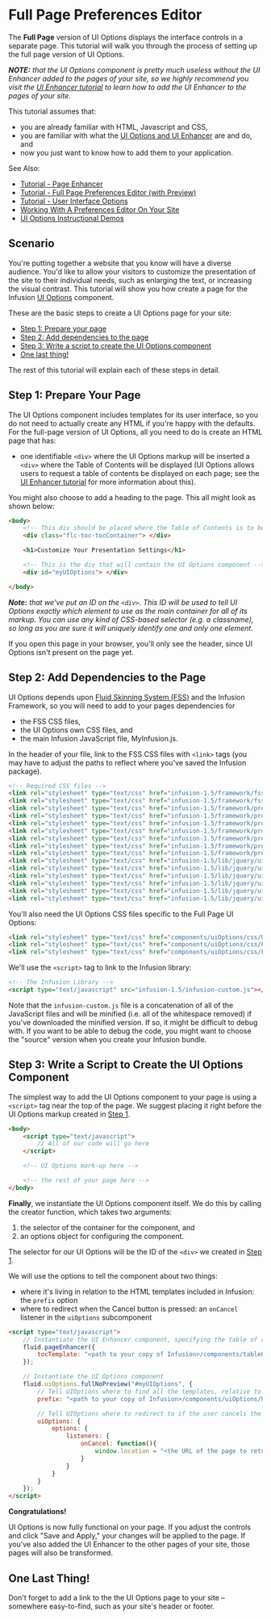 # Full Page Preferences Editor #

The **Full Page** version of UI Options displays the interface controls in a separate page. This tutorial will walk you through the process of setting up the full page version of UI Options.

_**NOTE:** that the UI Options component is pretty much useless without the UI Enhancer added to the pages of your site, so we highly recommend you visit the [UI Enhancer tutorial](../tutorial-pageEnhancer/PageEnhancer.md) to learn how to add the UI Enhancer to the pages of your site._

This tutorial assumes that:

* you are already familiar with HTML, Javascript and CSS,
* you are familiar with what the [UI Options and UI Enhancer](http://wiki.fluidproject.org/pages/viewpage.action?pageId=3907847) are and do, and
* now you just want to know how to add them to your application.

See Also:

* [Tutorial - Page Enhancer](../tutorial-pageEnhancer/PageEnhancer.md)
* [Tutorial - Full Page Preferences Editor (with Preview)](../tutorial-fullPagePreferencesEditorWithPreview/FullPagePreferencesEditorWithPreview.md)
* [Tutorial - User Interface Options](../tutorial-userInterfaceOptions/UserInterfaceOptions.md)
* [Working With A Preferences Editor On Your Site](../WorkingWithAPreferencesEditorOnYourSite.md)
* [UI Options Instructional Demos](http://build.fluidproject.org/infusion/instructionalDemos/framework/preferences/)

## Scenario ##

You're putting together a website that you know will have a diverse audience. You'd like to allow your visitors to customize the presentation of the site to their individual needs, such as enlarging the text, or increasing the visual contrast. This tutorial will show you how create a page for the Infusion [UI Options](http://wiki.fluidproject.org/pages/viewpage.action?pageId=3907847) component.

These are the basic steps to create a UI Options page for your site:

* [Step 1: Prepare your page](#step-1-prepare-your-page)
* [Step 2: Add dependencies to the page](#step-2-add-dependencies-to-the-page)
* [Step 3: Write a script to create the UI Options component](#step-3-write-a-script-to-create-the-ui-options-component)
* [One last thing!](#one-last-thing!)

The rest of this tutorial will explain each of these steps in detail.

## Step 1: Prepare Your Page ##

The UI Options component includes templates for its user interface, so you do not need to actually create any HTML if you're happy with the defaults. For the full-page version of UI Options, all you need to do is create an HTML page that has:

* one identifiable `<div>` where the UI Options markup will be inserted
    a `<div>` where the Table of Contents will be displayed (UI Options allows users to request a table of contents be displayed on each page; see the [UI Enhancer tutorial](../tutorial-pageEnhancer/PageEnhancer.md) for more information about this).

You might also choose to add a heading to the page. This all might look as shown below:

```html
<body>
    <!-- This div should be placed where the Table of Contents is to be displayed -->
    <div class="flc-toc-tocContainer"> </div>

    <h1>Customize Your Presentation Settings</h1>

    <!-- This is the div that will contain the UI Options component -->
    <div id="myUIOptions"> </div>

</body>
```

_**Note:** that we've put an ID on the `<div>`. This ID will be used to tell UI Options exactly which element to use as the main container for all of its markup. You can use any kind of CSS-based selector (e.g. a classname), so long as you are sure it will uniquely identify one and only one element._

If you open this page in your browser, you'll only see the header, since UI Options isn't present on the page yet.

## Step 2: Add Dependencies to the Page ##

UI Options depends upon [Fluid Skinning System (FSS)](http://wiki.fluidproject.org/display/docs/Fluid+Skinning+System+-+FSS) and the Infusion Framework, so you will need to add to your pages dependencies for

* the FSS CSS files,
* the UI Options own CSS files, and
* the main Infusion JavaScript file, MyInfusion.js.

In the header of your file, link to the FSS CSS files with `<link>` tags (you may have to adjust the paths to reflect where you've saved the Infusion package).

```html
<!-- Required CSS files -->
<link rel="stylesheet" type="text/css" href="infusion-1.5/framework/fss/css/fss-layout.css" />
<link rel="stylesheet" type="text/css" href="infusion-1.5/framework/fss/css/fss-text.css" />
<link rel="stylesheet" type="text/css" href="infusion-1.5/framework/preferences/css/fss/fss-theme-bw-prefsEditor.css" />
<link rel="stylesheet" type="text/css" href="infusion-1.5/framework/preferences/css/fss/fss-theme-wb-prefsEditor.css" />
<link rel="stylesheet" type="text/css" href="infusion-1.5/framework/preferences/css/fss/fss-theme-by-prefsEditor.css" />
<link rel="stylesheet" type="text/css" href="infusion-1.5/framework/preferences/css/fss/fss-theme-yb-prefsEditor.css" />
<link rel="stylesheet" type="text/css" href="infusion-1.5/framework/preferences/css/fss/fss-theme-lgdg-prefsEditor.css" />
<link rel="stylesheet" type="text/css" href="infusion-1.5/framework/preferences/css/fss/fss-theme-dglg-prefsEditor.css" />
<link rel="stylesheet" type="text/css" href="infusion-1.5/framework/preferences/css/fss/fss-text-prefsEditor.css" />
<link rel="stylesheet" type="text/css" href="infusion-1.5/lib/jquery/ui/css/fl-theme-by/by.css" />
<link rel="stylesheet" type="text/css" href="infusion-1.5/lib/jquery/ui/css/fl-theme-yb/yb.css" />
<link rel="stylesheet" type="text/css" href="infusion-1.5/lib/jquery/ui/css/fl-theme-bw/bw.css" />
<link rel="stylesheet" type="text/css" href="infusion-1.5/lib/jquery/ui/css/fl-theme-wb/wb.css" />
<link rel="stylesheet" type="text/css" href="infusion-1.5/lib/jquery/ui/css/fl-theme-lgdg/lgdg.css" />
<link rel="stylesheet" type="text/css" href="infusion-1.5/lib/jquery/ui/css/fl-theme-dglg/dglg.css" />
```

You'll also need the UI Options CSS files specific to the Full Page UI Options:

```html
<link rel="stylesheet" type="text/css" href="components/uiOptions/css/UIOptions.css" />
<link rel="stylesheet" type="text/css" href="components/uiOptions/css/FullUIOptions.css" />
<link rel="stylesheet" type="text/css" href="components/uiOptions/css/FullNoPreviewUIOptions.css" />
```

We'll use the `<script>` tag to link to the Infusion library:

```html
<!-- The Infusion Library -->
<script type="text/javascript" src="infusion-1.5/infusion-custom.js"></script>
```

Note that the `infusion-custom.js` file is a concatenation of all of the JavaScript files and will be minified (i.e. all of the whitespace removed) if you've downloaded the minified version. If so, it might be difficult to debug with. If you want to be able to debug the code, you might want to choose the "source" version when you create your Infusion bundle.

## Step 3: Write a Script to Create the UI Options Component ##

The simplest way to add the UI Options component to your page is using a `<script>` tag near the top of the page. We suggest placing it right before the UI Options markup created in [Step 1](#step-1-prepare-your-page).

```html
<body>
    <script type="text/javascript">
        // All of our code will go here
    </script>

    <!-- UI Options mark-up here -->

    <!-- the rest of your page here -->
</body>
```

**Finally**, we instantiate the UI Options component itself. We do this by calling the creator function, which takes two arguments:

1. the selector of the container for the component, and
2. an options object for configuring the component.

The selector for our UI Options will be the ID of the `<div>` we created in [Step 1](#step-1-prepare-your-page).

We will use the options to tell the component about two things:

* where it's living in relation to the HTML templates included in Infusion: the `prefix` option
* where to redirect when the Cancel button is pressed: an `onCancel` listener in the `uiOptions` subcomponent

```html
<script type="text/javascript">
    // Instantiate the UI Enhancer component, specifying the table of contents' template URL
    fluid.pageEnhancer({
        tocTemplate: "<path to your copy of Infusion>/components/tableOfContents/html/TableOfContents.html"
    });

    // Instantiate the UI Options component
    fluid.uiOptions.fullNoPreview("#myUIOptions", {
        // Tell UIOptions where to find all the templates, relative to this file
        prefix: "<path to your copy of Infusion>/components/uiOptions/html/",

        // Tell UIOptions where to redirect to if the user cancels the operation
        uiOptions: {
            options: {
                listeners: {
                    onCancel: function(){
                        window.location = "<the URL of the page to return to>";
                    }
                }
            }
        }
    });
</script>
```

**Congratulations!**

UI Options is now fully functional on your page. If you adjust the controls and click "Save and Apply," your changes will be applied to the page. If you've also added the UI Enhancer to the other pages of your site, those pages will also be transformed.

## One Last Thing! ##

Don't forget to add a link to the the UI Options page to your site – somewhere easy-to-find, such as your site's header or footer.
